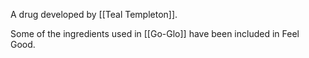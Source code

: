 A drug developed by [[Teal Templeton]].

Some of the ingredients used in [[Go-Glo]] have been included in Feel Good.